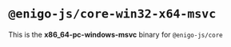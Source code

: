 # `@enigo-js/core-win32-x64-msvc`

This is the **x86_64-pc-windows-msvc** binary for `@enigo-js/core`
